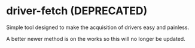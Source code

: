 # driver-fetch (DEPRECATED)
Simple tool designed to make the acquisition of drivers easy and painless.

A better newer method is on the works so this will no longer be updated.
